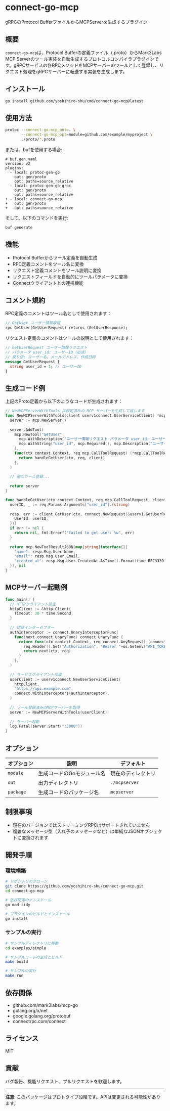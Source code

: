 # connect-go-mcp

gRPCのProtocol BufferファイルからMCPServerを生成するプラグイン

## 概要

`connect-go-mcp`は、Protocol Bufferの定義ファイル（.proto）からMark3Labs MCP Serverのツール実装を自動生成するプロトコルコンパイラプラグインです。gRPCサービスの各RPCメソッドをMCPサーバーのツールとして登録し、リクエスト処理をgRPCサーバーに転送する実装を生成します。

## インストール

```bash
go install github.com/yoshihiro-shu/cmd/connect-go-mcp@latest
```

## 使用方法

```bash
protoc --connect-go-mcp_out=. \
       --connect-go-mcp_opt=module=github.com/example/myproject \
       ./proto/*.proto
```

または、bufを使用する場合:

```diff_yaml
# buf.gen.yaml
version: v2
plugins:
  - local: protoc-gen-go
    out: gen/proto
    opt: paths=source_relative
  - local: protoc-gen-go-grpc
    out: gen/proto
    opt: paths=source_relative
+ - local: connect-go-mcp
+   out: gen/proto
+   opt: paths=source_relative
```

そして、以下のコマンドを実行:

```bash
buf generate
```

## 機能

- Protocol Bufferからツール定義を自動生成
- RPC定義コメントをツール名に変換
- リクエスト定義コメントをツール説明に変換
- リクエストフィールドを自動的にツールパラメータに変換
- Connectクライアントとの連携機能

## コメント規約

RPC定義のコメントはツール名として使用されます：

```protobuf
// GetUser ユーザー情報取得
rpc GetUser(GetUserRequest) returns (GetUserResponse);
```

リクエスト定義のコメントはツールの説明として使用されます：

```protobuf
// GetUserRequest ユーザー情報リクエスト
// パラメータ user_id: ユーザーID（必須）
// 戻り値: ユーザー名、メールアドレス、作成日時
message GetUserRequest {
  string user_id = 1; // ユーザーID
}
```

## 生成コード例

上記のProto定義から以下のようなコードが生成されます：

```go
// NewMCPServerWithTools は設定済みの MCP サーバーを生成して返します
func NewMCPServerWithTools(client userv1connect.UserServiceClient) *mcp.Server {
  server := mcp.NewServer()
  
  server.AddTool(
    mcp.NewTool("GetUser", 
      mcp.WithDescription("ユーザー情報リクエスト パラメータ user_id: ユーザーID（必須） 戻り値: ユーザー名、メールアドレス、作成日時"),
      mcp.WithString("user_id", mcp.Required(), mcp.Description("ユーザーID")),
    ),
    func(ctx context.Context, req mcp.CallToolRequest) (*mcp.CallToolResult, error) {
      return handleGetUser(ctx, req, client)
    },
  )
  
  // 他のツール登録...
  
  return server
}

func handleGetUser(ctx context.Context, req mcp.CallToolRequest, client userv1connect.UserServiceClient) (*mcp.CallToolResult, error) {
  userID, _ := req.Params.Arguments["user_id"].(string)
  
  resp, err := client.GetUser(ctx, connect.NewRequest(&userv1.GetUserRequest{
    UserId: userID,
  }))
  if err != nil {
    return nil, fmt.Errorf("failed to get user: %w", err)
  }
  
  return mcp.NewToolResultJSON(map[string]interface{}{
    "name": resp.Msg.User.Name,
    "email": resp.Msg.User.Email,
    "created_at": resp.Msg.User.CreatedAt.AsTime().Format(time.RFC3339),
  }), nil
}
```

## MCPサーバー起動例

```go
func main() {
  // HTTPクライアント設定
  httpClient := &http.Client{
    Timeout: 30 * time.Second,
  }
  
  // 認証インターセプター
  authInterceptor := connect.UnaryInterceptorFunc(
    func(next connect.UnaryFunc) connect.UnaryFunc {
      return func(ctx context.Context, req connect.AnyRequest) (connect.AnyResponse, error) {
        req.Header().Set("Authorization", "Bearer "+os.Getenv("API_TOKEN"))
        return next(ctx, req)
      }
    },
  )
  
  // サービスクライアント作成
  userClient := userv1connect.NewUserServiceClient(
    httpClient,
    "https://api.example.com",
    connect.WithInterceptors(authInterceptor),
  )
  
  // ツール登録済みのMCPサーバーを取得
  server := NewMCPServerWithTools(userClient)
  
  // サーバー起動
  log.Fatal(server.Start(":3000"))
}
```

## オプション

| オプション | 説明 | デフォルト |
|------------|------|------------|
| `module` | 生成コードのGoモジュール名 | 現在のディレクトリ |
| `out` | 出力ディレクトリ | `./mcpserver` |
| `package` | 生成コードのパッケージ名 | `mcpserver` |

## 制限事項

- 現在のバージョンではストリーミングRPCはサポートされていません
- 複雑なメッセージ型（入れ子のメッセージなど）は単純なJSONオブジェクトに変換されます

## 開発手順

### 環境構築

```bash
# リポジトリのクローン
git clone https://github.com/yoshihiro-shu/connect-go-mcp.git
cd connect-go-mcp

# 依存関係のインストール
go mod tidy

# プラグインのビルドとインストール
go install
```

### サンプルの実行

```bash
# サンプルディレクトリに移動
cd examples/simple

# サンプルコードの生成とビルド
make build

# サンプルの実行
make run
```

## 依存関係

- github.com/mark3labs/mcp-go
- golang.org/x/net
- google.golang.org/protobuf
- connectrpc.com/connect

## ライセンス

MIT

## 貢献

バグ報告、機能リクエスト、プルリクエストを歓迎します。

---

**注意**: このパッケージはプロトタイプ段階です。APIは変更される可能性があります。